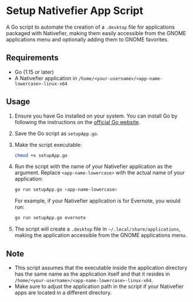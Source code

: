 # Setup Nativefier App Script

A Go script to automate the creation of a `.desktop` file for applications packaged with Nativefier, making them easily accessible from the GNOME applications menu and optionally adding them to GNOME favorites.

## Requirements

- Go (1.15 or later)
- A Nativefier application in `/home/<your-username>/<app-name-lowercase>-linux-x64`

## Usage

1. Ensure you have Go installed on your system. You can install Go by following the instructions on the [official Go website](https://golang.org/doc/install).

2. Save the Go script as `setupApp.go`.

3. Make the script executable:

    ```bash
    chmod +x setupApp.go
    ```

4. Run the script with the name of your Nativefier application as the argument. Replace `<app-name-lowercase>` with the actual name of your application:

    ```bash
    go run setupApp.go <app-name-lowercase>
    ```

    For example, if your Nativefier application is for Evernote, you would run:

    ```bash
    go run setupApp.go evernote
    ```

5. The script will create a `.desktop` file in `~/.local/share/applications`, making the application accessible from the GNOME applications menu.

## Note

- This script assumes that the executable inside the application directory has the same name as the application itself and that it resides in `/home/<your-username>/<app-name-lowercase>-linux-x64`.
- Make sure to adjust the application path in the script if your Nativefier apps are located in a different directory.


